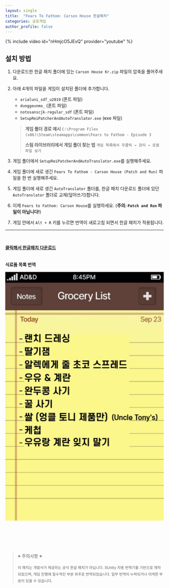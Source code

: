 ```yaml
---
layout: single
title:  "Fears To Fathom: Carson House 한글패치"
categories: 공포게임
author_profile: false
---
```


{% include video id="nHmjcO5JEvQ" provider="youtube" %}

##  설치 방법

1.  다운로드한 한글 패치 폴더에 있는 `Carson House Kr.zip` 파일의 압축을 풀어주세요.

2.  아래 4개의 파일을 게임이 설치된 폴더에 추가합니다.
    - `arialuni_sdf_u2019` (폰트 파일)
    - `dunggeunmo_` (폰트 파일)
    - `notosanscjk-regular_sdf` (폰트 파일)
    - `SetupReiPatcherAndAutoTranslator.exe` (exe 파일)

    > **게임 폴더 경로 예시**
    > `C:\Program Files (x86)\Steam\steamapps\common\Fears to Fathom - Episode 3`
    >
    > **스팀 라이브러리에서 게임 폴더 찾는 법**
    > `게임 목록에서 우클릭 → 관리 → 로컬 파일 보기`

3.  게임 폴더에서 `SetupReiPatcherAndAutoTranslator.exe`를 실행해주세요.

4.  게임 폴더에 새로 생긴 `Fears To Fathom - Carson House (Patch and Run)` 파일을 한 번 실행해주세요.

5.  게임 폴더에 새로 생긴 `AutoTranslator` 폴더를, 한글 패치 다운로드 폴더에 있던 `AutoTranslator` 폴더로 교체(덮어쓰기)합니다.

6.  이제 `Fears to Fathom: Carson House`를 실행하세요. (**주의: `Patch and Run` 파일이 아닙니다!**)

7.  게임 안에서 `Alt + R` 키를 누르면 번역이 새로고침 되면서 한글 패치가 적용됩니다.

---
<br>

**[클릭해서 한글패치 다운로드](https://drive.google.com/file/d/1k62kc-Ay4e9uT5GCGz77HhzHUAk4Ph1V/view?usp=sharing)**
<br>
<br>
<br>
**식료품 목록 번역**

![list](/assets/images/list.png)
<br>
<br>
<br>
<br>
<br>
<br>

> ※ 주의사항 ※
>
> <sub>이 패치는 개발사가 제공하는 공식 한글 패치가 아닙니다. XUnity 자동 번역기를 기반으로 제작되었으며, 게임 진행에 필수적인 부분 위주로 번역되었습니다. 일부 번역이 누락되거나 어색한 부분이 있을 수 있습니다.</sub>
